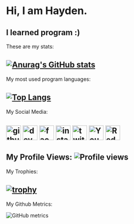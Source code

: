 # Hi, I am Hayden.
I learned program :)
---
These are my stats:

[![Anurag's GitHub stats](https://github-readme-stats.vercel.app/api?username=minecraft55665&show_icons=true)](https://github.com/anuraghazra/github-readme-stats)
---
My most used program languages:

[![Top Langs](https://github-readme-stats.vercel.app/api/top-langs/?username=minecraft55665)](https://github.com/anuraghazra/github-readme-stats)
---
My Social Media:

[<img src='https://cdn.jsdelivr.net/npm/simple-icons@3.0.1/icons/github.svg' alt='github' height='40'>](https://github.com/Minecraft55665)
[<img src='https://cdn.jsdelivr.net/npm/simple-icons@3.0.1/icons/dev-dot-to.svg' alt='dev' height='40'>](https://dev.to/Minecraft55665)
[<img src='https://cdn.jsdelivr.net/npm/simple-icons@3.0.1/icons/facebook.svg' alt='facebook' height='40'>](https://www.facebook.com/hayden.lovegaming)
[<img src='https://cdn.jsdelivr.net/npm/simple-icons@3.0.1/icons/instagram.svg' alt='instagram' height='40'>](https://www.instagram.com/robloxyellowpeople/)
[<img src='https://cdn.jsdelivr.net/npm/simple-icons@3.0.1/icons/twitter.svg' alt='twitter' height='40'>](https://twitter.com/haydenyong0)
[<img src='https://cdn.jsdelivr.net/npm/simple-icons@3.0.1/icons/youtube.svg' alt='YouTube' height='40'>](https://www.youtube.com/channel/UCKOrnXs1dbjJYCK6pAo2_jg)
[<img src='https://cdn.jsdelivr.net/npm/simple-icons@3.0.1/icons/reddit.svg' alt='Reddit' height='40'>](https://www.reddit.com/user/Minecraft55665)
---
My Profile Views:
![Profile views](https://gpvc.arturio.dev/Minecraft55665)
---
My Trophies:

[![trophy](https://github-profile-trophy.vercel.app/?username=Minecraft55665)](https://github.com/ryo-ma/github-profile-trophy)
---
My Github Metrics:

![GitHub metrics](https://metrics.lecoq.io/Minecraft55665)